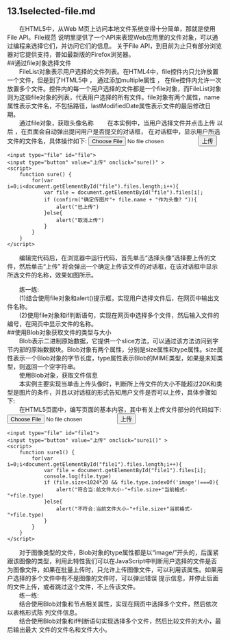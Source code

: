 13.1selected-file.md
---
&emsp;&emsp;在HTML5中，从Web M页上访问本地文件系统变得十分简单，那就是使用File API。File规范 说明里提供了一个API来表现Web应用里的文件对象，可以通过编程来选择它们，并访问它们的信息。 关于File API，到目前为止只有部分浏览器对它提供支持，普如最新版的Firefox浏览器。  
##通过file对象选择文件   
&emsp;&emsp;FileList对象表示用户选择的文件列表。在HTML4中，file控件内只允许放置一个文件，但是到了HTML5中 ， 通过添加multiple属性 ， 在file控件内允许一次放置多个文件。控件内的每一个用户选择的文件都是一个file对象，而FileList对象则为这些file对象的列表，代表用户选择的所有文件。file对象有两个属性，name属性表示文件名，不包括路径，lastModifiedDate属性表示文件的最后修改日期。  
&emsp;&emsp;通过file对象，获取头像名称
&emsp;&emsp;在本实例中，当用户选择文件并点击上传 以 后 ，在页面会自动弹出提问用户是否提交的对话框， 在对话框中，显示用户所选文件的文件名，具体操作如下:
<input type="file" id="file">
<input type="button" value="上传" onclick="sure()" >
<script>
	function sure() {
		for(var i=0;i<document.getElementById("file").files.length;i++){
			var file = document.getElementById("file").files[i];
			if (confirm("确定传图片"+ file.name + "作为头像? ")){
				alert("已上传")
			}else{
				alert("取消上传")
			}
		}		
	}
</script>
```
<input type="file" id="file">
<input type="button" value="上传" onclick="sure()" >
<script>
	function sure() {
		for(var i=0;i<document.getElementById("file").files.length;i++){
			var file = document.getElementById("file").files[i];
			if (confirm("确定传图片"+ file.name + "作为头像? ")){
				alert("已上传")
			}else{
				alert("取消上传")
			}
		}		
	}
</script>
```
&emsp;&emsp;编辑完代码后，在浏览器中运行代码，首先单击“选择头像”选择要上传的文件，然后单击“上传” 将会弹出一个确定上传该文件的对话框，在该对话框中显示所选文件的名称，效果如图所示。  

&emsp;&emsp;练一练:  
&emsp;&emsp;(1)结合使用file对象和alert()提示框，实现用户选择文件后，在网页中输出文件名称。  
&emsp;&emsp;(2)使用file对象和if判断语句，实现在网页中选择多个文件，然后输入文件的编号，在网页中显示文件的名称。  
##使用Blob对象获取文件的类型与大小  
&emsp;&emsp;Blob表示二进制原始数据，它提供一个slice方法，可以通过该方法访问到字节内部的原始数据块。Blob对象有两个属性，分别是size属性和type属性。size属性表示一个Blob对象的字节长度，type属性表示Blob的MIME类型，如果是未知类型，则返回一个空字符串。  
&emsp;&emsp;使用Blob对象，获取文件信息  
&emsp;&emsp;本实例主要实现当单击上传头像时，判断所上传文件的大小不能超过20K和类型是图片的条件，并且以对话框的形式告知用户文件是否可以上传，具体步骤如下:  
&emsp;&emsp;在HTML5页面中，编写页面的基本内容，其中有关上传文件部分的代码如下:  
<input type="file" id="file1">
<input type="button" value="上传" onclick="sure1()" >
<script>
	function sure1() {
		for(var i=0;i<document.getElementById("file1").files.length;i++){
			var file = document.getElementById("file1").files[i];
			console.log(file.type)
			if (file.size<1024*20 && file.type.indexOf('image')===0){
				alert("符合当:前文件大小-"+file.size+"当前格式-"+file.type)
			}else{
				alert("不符合:当前文件大小-"+file.size+"当前格式-"+file.type)
			}
		}		
	}
</script>
```
<input type="file" id="file1">
<input type="button" value="上传" onclick="sure1()" >
<script>
	function sure1() {
		for(var i=0;i<document.getElementById("file1").files.length;i++){
			var file = document.getElementById("file1").files[i];
			console.log(file.type)
			if (file.size<1024*20 && file.type.indexOf('image')===0){
				alert("符合当:前文件大小-"+file.size+"当前格式-"+file.type)
			}else{
				alert("不符合:当前文件大小-"+file.size+"当前格式-"+file.type)
			}
		}		
	}
</script>
```
&emsp;&emsp;对于图像类型的文件，Blob对象的type属性都是以“image/”开头的，后面紧跟该图像的类型，利用此特性我们可以在JavaScript中判断用户选择的文件是否为图像文件，如果在批量上传时，只允许上传图像文件，可以利用该属性。如果用户选择的多个文件中有不是图像的文件时，可以弹出错误 提示信息，并停止后面的文件上传，或者跳过这个文件，不上传该文件。  
&emsp;&emsp;练一练:  
&emsp;&emsp;结合使用Blob对象和节点相关属性，实现在网页中选择多个文件，然后依次以表格形式陈
列文件信息。  
&emsp;&emsp;结合使用Blob对象和if判断语句实现选择多个文件，然后比较文件的大小，最后输出最大
文件的文件名和文件大小。  





